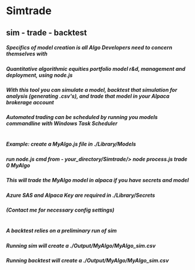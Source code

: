 # Simtrade
## sim - trade - backtest
##### Specifics of model creation is all Algo Developers need to concern themselves with
##### Quantitative algorithmic equities portfolio model r&d, management and deployment, using node.js
##### With this tool you can simulate a model, backtest that simulation for analysis (generating .csv's), and trade that model in your Alpaca brokerage account
##### Automated trading can be scheduled by running you models commandline with Windows Task Scheduler
#
##### Example: create a MyAlgo.js file in ./Library/Models
##### run node.js cmd from - your_directory/Simtrade/> node process.js trade 0 MyAlgo
##### This will trade the MyAlgo model in alpaca if you have secrets and model
##### Azure SAS and Alpaca Key are required in ./Library/Secrets
##### (Contact me for necessary config settings)
#
##### A backtest relies on a preliminary run of sim
##### Running sim will create a ./Output/MyAlgo/MyAlgo_sim.csv
##### Running backtest will create a ./Output/MyAlgo/MyAlgo_sim.csv

